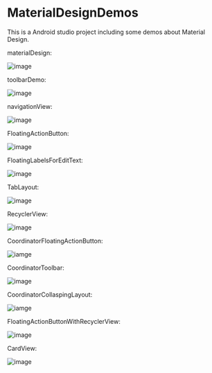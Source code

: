 # MaterialDesignDemos
This is a Android studio project including some demos about Material Design.

materialDesign:

![image](https://github.com/EasyLiu-Ly/MaterialDesignDemos/blob/master/material_design.png)

toolbarDemo:

![image](https://github.com/EasyLiu-Ly/MaterialDesignDemos/blob/master/ToolBar.png)

navigationView:

![image](https://github.com/EasyLiu-Ly/MaterialDesignDemos/blob/master/navigationView.png)

FloatingActionButton:

![image](https://github.com/EasyLiu-Ly/MaterialDesignDemos/blob/master/FloatingActionButton.png)

FloatingLabelsForEditText:

![image](https://github.com/EasyLiu-Ly/MaterialDesignDemos/blob/master/FloatingLabelsForEditText.png)

TabLayout:

![image](https://github.com/EasyLiu-Ly/MaterialDesignDemos/blob/master/TabLayoutDemo.png)

RecyclerView:

![image](https://github.com/EasyLiu-Ly/MaterialDesignDemos/blob/master/recyclerViewGif.gif)

CoordinatorFloatingActionButton:

![iamge](https://github.com/EasyLiu-Ly/MaterialDesignDemos/blob/master/CoordinatorFloatingActionButton.gif)

CoordinatorToolbar:

![image](https://github.com/EasyLiu-Ly/MaterialDesignDemos/blob/master/CoordinatorToolbar.gif)

CoordinatorCollaspingLayout:

![iamge](https://github.com/EasyLiu-Ly/MaterialDesignDemos/blob/master/CoordinatorCollaspingLayout.gif)

FloatingActionButtonWithRecyclerView:

![image](https://github.com/EasyLiu-Ly/MaterialDesignDemos/blob/master/FloatingActionButtonWithRecyclerView.png)

CardView:

![image](https://github.com/EasyLiu-Ly/MaterialDesignDemos/blob/master/cardViewDemo.gif)
